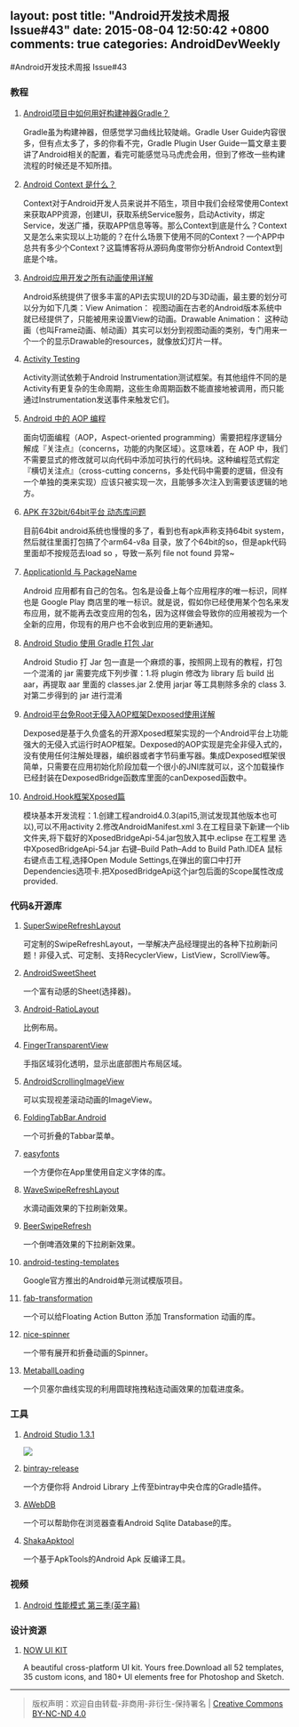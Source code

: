 layout: post
title: "Android开发技术周报 Issue#43"
date: 2015-08-04 12:50:42 +0800
comments: true
categories: AndroidDevWeekly
---

#Android开发技术周报 Issue#43

### 教程

1. [Android项目中如何用好构建神器Gradle？](http://www.csdn.net/article/2015-08-10/2825420/2)

	Gradle虽为构建神器，但感觉学习曲线比较陡峭。Gradle User Guide内容很多，但有点太多了，多的你看不完，Gradle Plugin User Guide一篇文章主要讲了Android相关的配置，看完可能感觉马马虎虎会用，但到了修改一些构建流程的时候还是不知所措。

1. [Android Context 是什么？](http://blog.csdn.net/feiduclear_up/article/details/47356289)

	Context对于Android开发人员来说并不陌生，项目中我们会经常使用Context来获取APP资源，创建UI，获取系统Service服务，启动Activity，绑定Service，发送广播，获取APP信息等等。那么Context到底是什么？Context又是怎么来实现以上功能的？在什么场景下使用不同的Context？一个APP中总共有多少个Context？这篇博客将从源码角度带你分析Android Context到底是个啥。

1. [Android应用开发之所有动画使用详解](http://blog.csdn.net/yanbober/article/details/46481171)

	Android系统提供了很多丰富的API去实现UI的2D与3D动画，最主要的划分可以分为如下几类：View Animation： 视图动画在古老的Android版本系统中就已经提供了，只能被用来设置View的动画。Drawable Animation： 这种动画（也叫Frame动画、帧动画）其实可以划分到视图动画的类别，专门用来一个一个的显示Drawable的resources，就像放幻灯片一样。

1. [Activity Testing](http://www.devtf.cn/?p=979)

	Activity测试依赖于Android Instrumentation测试框架。有其他组件不同的是Activity有更复杂的生命周期，这些生命周期函数不能直接地被调用，而只能通过Instrumentation发送事件来触发它们。

1. [Android 中的 AOP 编程](http://www.devtf.cn/?p=981)

	面向切面编程（AOP，Aspect-oriented programming）需要把程序逻辑分解成『关注点』（concerns，功能的内聚区域）。这意味着，在 AOP 中，我们不需要显式的修改就可以向代码中添加可执行的代码块。这种编程范式假定『横切关注点』（cross-cutting concerns，多处代码中需要的逻辑，但没有一个单独的类来实现）应该只被实现一次，且能够多次注入到需要该逻辑的地方。
	
1. [APK 在32bit/64bit平台 动态库问题](http://blog.csdn.net/jscese/article/details/47101815)

	目前64bit android系统也慢慢的多了，看到也有apk声称支持64bit system，然后就往里面打包搞了个arm64-v8a 目录，放了个64bit的so，但是apk代码里面却不按规范去load so ，导致一系列 file not found 异常~

1. [ApplicationId 与 PackageName](http://chaosleong.github.io/blog/2015/06/04/applicationid-yu-packagename/)

	Android 应用都有自己的包名。包名是设备上每个应用程序的唯一标识，同样也是 Google Play 商店里的唯一标识。就是说，假如你已经使用某个包名来发布应用，就不能再去改变应用的包名，因为这样做会导致你的应用被视为一个全新的应用，你现有的用户也不会收到应用的更新通知。

1. [Android Studio 使用 Gradle 打包 Jar](http://chaosleong.github.io/blog/2015/08/02/android-studio-shi-yong-gradle-da-bao-jar/)

	Android Studio 打 Jar 包一直是一个麻烦的事，按照网上现有的教程，打包一个混淆的 jar 需要完成下列步骤：1.将 plugin 修改为 library 后 build 出 aar，再提取 aar 里面的 classes.jar
2.使用 jarjar 等工具剔除多余的 class 3.对第二步得到的 jar 进行混淆

1. [Android平台免Root无侵入AOP框架Dexposed使用详解](http://www.jianshu.com/p/14edcb444c51)
	
	Dexposed是基于久负盛名的开源Xposed框架实现的一个Android平台上功能强大的无侵入式运行时AOP框架。Dexposed的AOP实现是完全非侵入式的，没有使用任何注解处理器，编织器或者字节码重写器。集成Dexposed框架很简单，只需要在应用初始化阶段加载一个很小的JNI库就可以，这个加载操作已经封装在DexposedBridge函数库里面的canDexposed函数中。

1. [Android.Hook框架Xposed篇](http://www.droidsec.cn/android-hook框架xposed篇/)
	
	模块基本开发流程：1.创建工程android4.0.3(api15,测试发现其他版本也可以),可以不用activity 2.修改AndroidManifest.xml 3.在工程目录下新建一个lib文件夹,将下载好的XposedBridgeApi-54.jar包放入其中.eclipse 在工程里 选中XposedBridgeApi-54.jar 右键–Build Path–Add to Build Path.IDEA 鼠标右键点击工程,选择Open Module Settings,在弹出的窗口中打开Dependencies选项卡.把XposedBridgeApi这个jar包后面的Scope属性改成provided.
	
### 代码&开源库

1. [SuperSwipeRefreshLayout](https://github.com/nuptboyzhb/SuperSwipeRefreshLayout)

	可定制的SwipeRefreshLayout，一举解决产品经理提出的各种下拉刷新问题！非侵入式、可定制、支持RecyclerView，ListView，ScrollView等。

1. [AndroidSweetSheet](https://github.com/zzz40500/AndroidSweetSheet)

	一个富有动感的Sheet(选择器)。

1. [Android-RatioLayout](https://github.com/devsoulwolf/Android-RatioLayout)

	比例布局。

1. [FingerTransparentView](https://github.com/drakeet/FingerTransparentView)

	手指区域羽化透明，显示出底部图片布局区域。

1. [AndroidScrollingImageView](https://github.com/Q42/AndroidScrollingImageView)

	可以实现视差滚动动画的ImageView。

1. [FoldingTabBar.Android](https://github.com/tosslife/FoldingTabBar.Android)

	一个可折叠的Tabbar菜单。

1. [easyfonts](https://github.com/vsvankhede/easyfonts)
	
	一个方便你在App里使用自定义字体的库。

1. [WaveSwipeRefreshLayout](https://github.com/recruit-lifestyle/WaveSwipeRefreshLayout)

	水滴动画效果的下拉刷新效果。	

1. [BeerSwipeRefresh](https://github.com/recruit-lifestyle/BeerSwipeRefresh)

	一个倒啤酒效果的下拉刷新效果。

1. [android-testing-templates](https://github.com/googlesamples/android-testing-templates)

	Google官方推出的Android单元测试模版项目。

1. [fab-transformation](https://github.com/konifar/fab-transformation)

	一个可以给Floating Action Button 添加 Transformation 动画的库。

1. [nice-spinner](https://github.com/arcadefire/nice-spinner)

	一个带有展开和折叠动画的Spinner。
	
1. [MetaballLoading](https://github.com/dodola/MetaballLoading)

	一个贝塞尔曲线实现的利用圆球拖拽粘连动画效果的加载进度条。

### 工具

1. [Android Studio 1.3.1](http://www.androiddevtools.cn/#android-studio)

	![](http://ww1.sinaimg.cn/mw690/8a41f469jw1euvelv8hfyj210a0con46.jpg)

1. [bintray-release](https://github.com/novoda/bintray-release)

	一个方便你将 Android Library 上传至bintray中央仓库的Gradle插件。

1. [AWebDB](https://lusfold.github.io/android/2015/07/29/使用AWebDB通过浏览器操作Android数据库.html)

	一个可以帮助你在浏览器查看Android Sqlite Database的库。

1. [ShakaApktool](https://github.com/rover12421/ShakaApktool)

	一个基于ApkTools的Android Apk 反编译工具。

### 视频

1. [Android 性能模式 第三季(英字幕)](http://www.youku.com/playlist_show/id_25972284.html)

### 设计资源	

1. [NOW UI KIT](http://www.invisionapp.com/now)

	A beautiful cross-platform UI kit. Yours free.Download all 52 templates, 35 custom icons, and 180+ UI elements free for Photoshop and Sketch.

----
> 版权声明：欢迎自由转载-非商用-非衍生-保持署名 | [Creative Commons BY-NC-ND 4.0](http://creativecommons.org/licenses/by-nc-nd/4.0/)